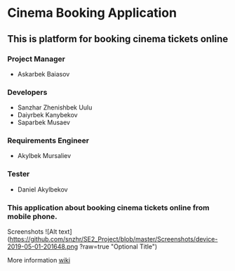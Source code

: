 
# Cinema Booking Application

## This is platform for booking cinema tickets online 


### Project Manager

* Askarbek Baiasov

### Developers

* Sanzhar Zhenishbek Uulu
* Daiyrbek Kanybekov
* Saparbek Musaev

### Requirements Engineer

* Akylbek Mursaliev

### Tester

* Daniel Akylbekov

### This application about booking cinema tickets online from mobile phone. 
Screenshots
![Alt text](https://github.com/snzhr/SE2_Project/blob/master/Screenshots/device-2019-05-01-201648.png
?raw=true "Optional Title")

More information [wiki](https://github.com/snzhr/SE2_Project/wiki)
